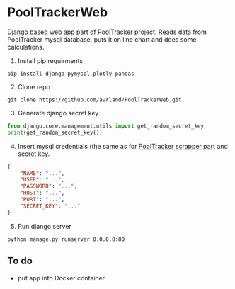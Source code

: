 # PoolTrackerWeb
Django based web app part of [PoolTracker](https://github.com/avrland/PoolTracker) project. Reads data from PoolTracker mysql database, puts it on line chart and does some calculations.

1. Install pip requirments
```
pip install django pymysql plotly pandas
```
2. Clone repo
```
git clone https://github.com/avrland/PoolTrackerWeb.git
```
3. Generate django secret key.
```python
from django.core.management.utils import get_random_secret_key
print(get_random_secret_key())
```
4. Insert mysql credentials (the same as for [PoolTracker scrapper part](https://github.com/avrland/PoolTracker) and secret key.
```json
{
    "NAME": "...",
    "USER": "...",
    "PASSWORD": "...",
    "HOST": "...",
    "PORT": "...",
    "SECRET_KEY": "..."
}
```
5. Run django server
```
python manage.py runserver 0.0.0.0:80
```

## To do
- put app into Docker container
